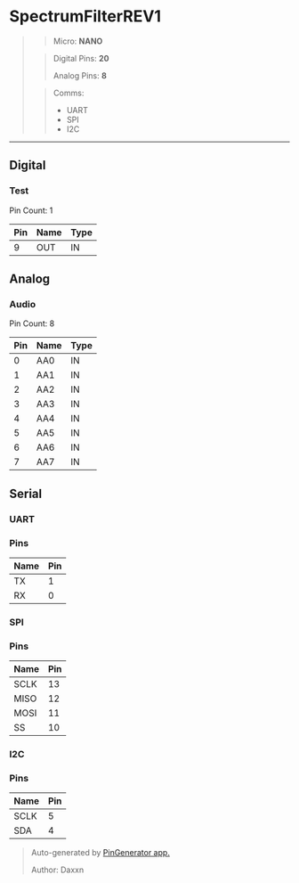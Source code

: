 # SpectrumFilterREV1

> > Micro: **NANO**
>
> > Digital Pins: **20**
> >
> > Analog Pins: **8**
>
> > Comms:
> > - UART
> > - SPI
> > - I2C

---

## Digital

### Test
Pin Count: 1

| Pin | Name | Type
| --- | --- | --- |
| 9 | OUT | IN |


## Analog

### Audio
Pin Count: 8

| Pin | Name | Type
| --- | --- | --- |
| 0 | AA0 | IN |
| 1 | AA1 | IN |
| 2 | AA2 | IN |
| 3 | AA3 | IN |
| 4 | AA4 | IN |
| 5 | AA5 | IN |
| 6 | AA6 | IN |
| 7 | AA7 | IN |


## Serial

### UART

### Pins

| Name | Pin |
| --- | --- |
| TX | 1 |
| RX | 0 |



### SPI

### Pins

| Name | Pin |
| --- | --- |
| SCLK | 13 |
| MISO | 12 |
| MOSI | 11 |
| SS | 10 |



### I2C

### Pins

| Name | Pin |
| --- | --- |
| SCLK | 5 |
| SDA | 4 |





> Auto-generated by [PinGenerator app.](https://github.com/Daxxn/PinGenerator)
>
> Author: Daxxn

